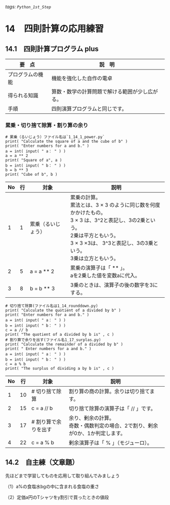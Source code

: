 ###### tags: `Python_1st_Step`
# 14　四則計算の応用練習

## 14.1　四則計算プログラム plus
|要　点|説　明|
|---|---|
|プログラムの機能|機能を強化した自作の電卓|
|得られる知識|算数・数学の計算問題で解ける範囲が少し広がる。|
|手順|四則演算プログラムと同じです。|


### 累乗・切り捨て除算・割り算の余り
```python=
# 累乗（るいじょう）ファイル名は`1_14_1_power.py`
print( "Calculate the square of a and the cube of b" )
print( "Enter numbers for a and b." )
a = int( input( " a： " ) )
a = a ** 2
print( "Square of a", a )
b = int( input( " b： " ) )
b = b ** 3
print( "Cube of b", b )
```

|No|行|対象|説明|
|---|---|---|---|
|1|1|累乗（るいじょう）|累乗の計算。<br>累法とは、3 × 3 のように同じ数を何度かかけたもの。<br>3 × 3 は、3^2と表記し、3の2乗という。<br>2乗は平方ともいう。<br>3 × 3 ×3は、 3^3と表記し、3の3乗という。<br>3乗は立方ともいう。|
|2|5|a = a ** 2|累乗の演算子は「 ** 」。<br>aを2乗した値を変数aに代入。|
|3|8|b = b ** 3|3乗のときは、演算子の後の数字を3にする。|

```python=10
# 切り捨て除算(ファイル名は1_14_rounddown.py)
print( "Calculate the quotient of a divided by b" )
print( "Enter numbers for a and b." )
a = int( input( " a： " ) )
b = int( input( " b： " ) )
c = a // b
print( "The quotient of a divided by b is" , c )
# 割り算で余りを出す(ファイル名1_17_surplas.py)
print( "Calculate the remainder of a divided by b" )
print( " Enter numbers for a and b." )
a = int( input( " a： " ) )
b = int( input( " b： " ) )
c = a % b
print( "The surplus of dividing a by b is" , c )
```

|No|行|対象|説明|
|---|---|---|---|
|1|10|# 切り捨て除算|割り算の商の計算。余りは切り捨てます。|
|2|15|c = a // b|切り捨て除算の演算子は「 // 」です。|
|3|17|# 割り算で余りを出す|余り、剰余の計算。<br>奇数・偶数判定の場合、2で割り、剰余が0か、1か判定します。|
|4|22|c = a % b|剰余演算子は「 % 」（モジューロ）。|



## 14.2　自主練（文章題）

先ほどまで学習してものを応用して取り組んでみましょう

（1）a%の食塩水bgの中に含まれる食塩の重さ

（2）定価a円のTシャツをy割引で買ったときの値段
